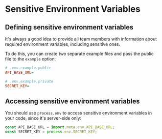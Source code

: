 # Sensitive Environment Variables

## Defining sensitive environment variables

It's always a good idea to provide all team members with information about required environment variables, including sensitive ones.

To do this, you can create two separate example files and pass the public file to the `example` option:

```ini
# .env.example.public
API_BASE_URL=
```

```ini
# .env.example.private
SECRET_KEY=
```

## Accessing sensitive environment variables

You should use `process.env` to access sensitive environment variables in your code, since it's server-side only:

```js
const API_BASE_URL = import.meta.env.API_BASE_URL;
const SECRET_KEY = process.env.SECRET_KEY;
```
